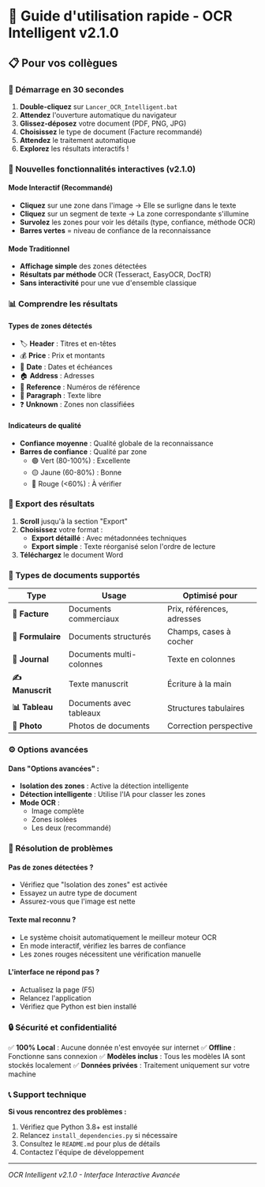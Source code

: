 # 🚀 Guide d'utilisation rapide - OCR Intelligent v2.1.0

## 📋 Pour vos collègues

### 🎯 Démarrage en 30 secondes

1. **Double-cliquez** sur `Lancer_OCR_Intelligent.bat`
2. **Attendez** l'ouverture automatique du navigateur
3. **Glissez-déposez** votre document (PDF, PNG, JPG)
4. **Choisissez** le type de document (Facture recommandé)
5. **Attendez** le traitement automatique
6. **Explorez** les résultats interactifs !

### 🎯 Nouvelles fonctionnalités interactives (v2.1.0)

#### Mode Interactif (Recommandé)
- **Cliquez** sur une zone dans l'image → Elle se surligne dans le texte
- **Cliquez** sur un segment de texte → La zone correspondante s'illumine
- **Survolez** les zones pour voir les détails (type, confiance, méthode OCR)
- **Barres vertes** = niveau de confiance de la reconnaissance

#### Mode Traditionnel
- **Affichage simple** des zones détectées
- **Résultats par méthode** OCR (Tesseract, EasyOCR, DocTR)
- **Sans interactivité** pour une vue d'ensemble classique

### 📊 Comprendre les résultats

#### Types de zones détectés
- 🏷️ **Header** : Titres et en-têtes
- 💰 **Price** : Prix et montants
- 📅 **Date** : Dates et échéances
- 🏠 **Address** : Adresses
- 📄 **Reference** : Numéros de référence
- 📝 **Paragraph** : Texte libre
- ❓ **Unknown** : Zones non classifiées

#### Indicateurs de qualité
- **Confiance moyenne** : Qualité globale de la reconnaissance
- **Barres de confiance** : Qualité par zone
  - 🟢 Vert (80-100%) : Excellente
  - 🟡 Jaune (60-80%) : Bonne
  - 🔴 Rouge (<60%) : À vérifier

### 📄 Export des résultats

1. **Scroll** jusqu'à la section "Export"
2. **Choisissez** votre format :
   - **Export détaillé** : Avec métadonnées techniques
   - **Export simple** : Texte réorganisé selon l'ordre de lecture
3. **Téléchargez** le document Word

### 🔧 Types de documents supportés

| Type | Usage | Optimisé pour |
|------|--------|---------------|
| **📄 Facture** | Documents commerciaux | Prix, références, adresses |
| **📝 Formulaire** | Documents structurés | Champs, cases à cocher |
| **📰 Journal** | Documents multi-colonnes | Texte en colonnes |
| **✍️ Manuscrit** | Texte manuscrit | Écriture à la main |
| **📊 Tableau** | Documents avec tableaux | Structures tabulaires |
| **📸 Photo** | Photos de documents | Correction perspective |

### ⚙️ Options avancées

#### Dans "Options avancées" :
- **Isolation des zones** : Active la détection intelligente
- **Détection intelligente** : Utilise l'IA pour classer les zones
- **Mode OCR** : 
  - Image complète
  - Zones isolées
  - Les deux (recommandé)

### 🚨 Résolution de problèmes

#### Pas de zones détectées ?
- Vérifiez que "Isolation des zones" est activée
- Essayez un autre type de document
- Assurez-vous que l'image est nette

#### Texte mal reconnu ?
- Le système choisit automatiquement le meilleur moteur OCR
- En mode interactif, vérifiez les barres de confiance
- Les zones rouges nécessitent une vérification manuelle

#### L'interface ne répond pas ?
- Actualisez la page (F5)
- Relancez l'application
- Vérifiez que Python est bien installé

### 🔒 Sécurité et confidentialité

✅ **100% Local** : Aucune donnée n'est envoyée sur internet
✅ **Offline** : Fonctionne sans connexion
✅ **Modèles inclus** : Tous les modèles IA sont stockés localement
✅ **Données privées** : Traitement uniquement sur votre machine

### 📞 Support technique

**Si vous rencontrez des problèmes :**
1. Vérifiez que Python 3.8+ est installé
2. Relancez `install_dependencies.py` si nécessaire
3. Consultez le `README.md` pour plus de détails
4. Contactez l'équipe de développement

---
*OCR Intelligent v2.1.0 - Interface Interactive Avancée*

